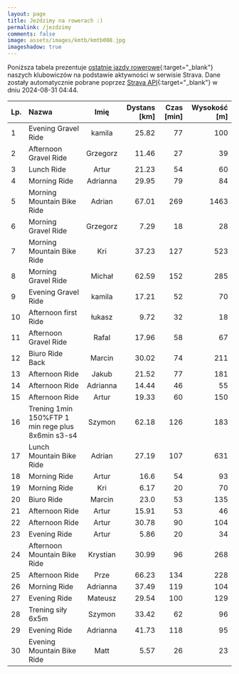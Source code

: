 ```yaml
---
layout: page
title: Jeździmy na rowerach :)
permalink: /jezdzimy
comments: false
image: assets/images/kmtb/kmtb008.jpg
imageshadow: true
---
```


Poniższa tabela prezentuje [ostatnie jazdy rowerowe](https://www.strava.com/clubs/336381){:target="_blank"} naszych klubowiczów na podstawie aktywności w serwisie Strava. Dane zostały automatycznie pobrane poprzez [Strava API](https://developers.strava.com/docs/reference/#api-Clubs-getClubActivitiesById){:target="_blank"} w dniu 2024-08-31 04:44.

Lp. | Nazwa | Imię | Dystans [km] | Czas [min] | Wysokość [m]
:--- | :--- | :---: | ---: | ---: | ---:
1|Evening Gravel Ride|kamila|25.82|77|100
2|Afternoon Gravel Ride|Grzegorz|11.46|27|39
3|Lunch Ride|Artur|21.23|54|60
4|Morning Ride|Adrianna|29.95|79|84
5|Morning Mountain Bike Ride|Adrian|67.01|269|1463
6|Morning Gravel Ride|Grzegorz|7.29|18|28
7|Morning Mountain Bike Ride|Kri|37.23|127|523
8|Morning Gravel Ride|Michał|62.59|152|285
9|Evening Gravel Ride|kamila|17.21|52|70
10|Afternoon first Ride|łukasz|9.72|32|18
11|Afternoon Gravel Ride|Rafal|17.96|58|67
12|Biuro Ride Back|Marcin|30.02|74|211
13|Afternoon Ride|Jakub|21.52|77|181
14|Afternoon Ride|Adrianna|14.44|46|55
15|Afternoon Ride|Artur|19.33|60|150
16|Trening 1min 150%FTP 1 min rege plus 8x6min s3-s4|Szymon|62.18|126|183
17|Lunch Mountain Bike Ride|Adrian|27.19|107|631
18|Morning Ride|Artur|16.6|54|93
19|Morning Ride|Kri|6.17|20|70
20|Biuro Ride|Marcin|23.0|53|135
21|Afternoon Ride|Artur|15.91|53|46
22|Afternoon Ride|Artur|30.78|90|104
23|Evening Ride|Artur|5.86|20|34
24|Afternoon Mountain Bike Ride|Krystian|30.99|96|268
25|Afternoon Ride|Prze|66.23|134|228
26|Morning Ride|Adrianna|37.49|119|104
27|Evening Ride|Mateusz|29.54|100|129
28|Trening siły 6x5m|Szymon|33.42|62|96
29|Evening Ride|Adrianna|41.73|118|95
30|Evening Mountain Bike Ride|Matt|5.57|26|23
